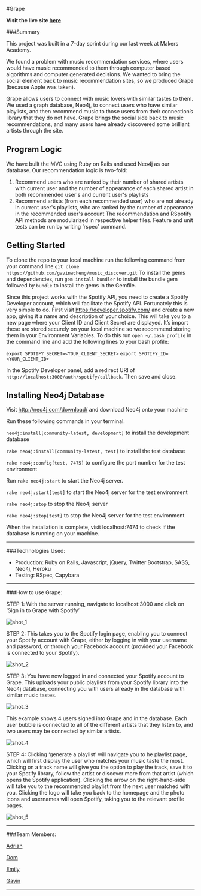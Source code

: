 #Grape

**Visit the live site [here](https://grape-music.herokuapp.com/)**

###Summary

This project was built in a 7-day sprint during our last week at Makers Academy.

We found a problem with music recommendation services, where users would have music recommended to them through
computer based algorithms and computer generated decisions. We wanted to bring the social element back to music recommendation sites,
so we produced Grape (because Apple was taken).

Grape allows users to connect with music lovers with similar tastes to them. We used a graph database, Neo4j, to connect users who
have similar playlists, and then recommend music to those users from their connection’s library that they do not have. Grape brings
the social side back to music recommendations, and many users have already discovered some brilliant artists through the site.

## Program Logic

We have built the MVC using Ruby on Rails and used Neo4j as our database. Our recommendation logic is two-fold:
1) Recommend users who are ranked by their number of shared artists with current user and the number of appearance
of each shared artist in both recommended user's and current user's playlists
2) Recommend artists (from each recommended user) who are not already in current user's playlists, who are ranked
by the number of appearance in the recommended user's account
The recommendation and RSpotify API methods are modularized in respective helper files. Feature and unit tests can
be run by writing ‘rspec’ command.

## Getting Started

To clone the repo to your local machine run the following command from your command line
`git clone https://github.com/gavinwcheng/music_discover.git`
To install the gems and dependencies, run `gem install bundler` to install the bundle gem followed by `bundle` to install
the gems in the Gemfile.

Since this project works with the Spotify API, you need to create a Spotify Developer account, which will facilitate the Spotify API.
Fortunately this is very simple to do. First visit https://developer.spotify.com/ and create a new app, giving it a name and description of your choice.
This will take you to a new page where your Client ID and Client Secret are displayed. It’s import these are stored securely on your local machine so we
recommend storing them in your Environment Variables. 
To do this run `open ~/.bash_profile` in the command line and add the following lines to your bash profile:

 `export SPOTIFY_SECRET=<YOUR_CLIENT_SECRET>`
 `export SPOTIFY_ID=<YOUR_CLIENT_ID>`
 
 In the Spotify Developer panel, add a redirect URI of `http://localhost:3000/auth/spotify/callback`. Then save and close.

## Installing Neo4j Database

Visit http://neo4j.com/download/ and download Neo4j onto your machine

Run these following commands in your terminal.

`neo4j:install[community-latest, development]` to install the development database

`rake neo4j:install[community-latest, test]` to install the test database

`rake neo4j:config[test, 7475]` to configure the port number for the test environment

Run `rake neo4j:start` to start the Neo4j server. 

`rake neo4j:start[test]` to start the Neo4j server for the test environment

`rake neo4j:stop` to stop the Neo4j server

`rake neo4j:stop[test]` to stop the Neo4j server for the test environment

When the installation is complete, visit localhost:7474 to check if the database is running on your machine.

---
###Technologies Used:
- Production: Ruby on Rails, Javascript, jQuery, Twitter Bootstrap, SASS, Neo4j, Heroku
- Testing: RSpec, Capybara

---

###How to use Grape:

STEP 1: With the server running, navigate to localhost:3000 and click on ‘Sign in to Grape with Spotify’

![shot_1](public/grape_1.png)

STEP 2: This takes you to the Spotify login page, enabling you to connect your Spotify account with 
Grape, either by logging in with your username and password, or through your Facebook account 
(provided your Facebook is connected to your Spotify).

![shot_2](public/grape_2.png)

STEP 3: You have now logged in and connected your Spotify account to Grape. This uploads your public 
playlists from your Spotify library into the Neo4j database, connecting you with users already in the 
database with similar music tastes.

![shot_3](public/grape_4.png)

 This example shows 4 users signed into Grape and in the database. Each user bubble is connected 
to all of the different artists that they listen to, and two users may be connected by similar artists.

![shot_4](public/neo4j_1.png)

STEP 4: Clicking ‘generate a playlist’ will navigate you to he playlist page, which will first display 
the user who matches your music taste the most. Clicking on a track name will give you the option to play the 
track, save it to your Spotify library, follow the artist or discover more from that artist (which opens the Spotify application). 
Clicking the arrow on the right-hand-side will take you to the recommended playlist from the next user matched with you. 
Clicking the logo will take you back to the homepage and the photo icons and usernames will open Spotify, taking you to the relevant profile pages.

![shot_5](public/grape_5.png)

---

###Team Members:

[Adrian](https://github.com/Adrian1707)

[Dom](https://github.com/dbatten4)

[Emily](https://github.com/emilyworrall)

[Gavin](https://github.com/gavinwcheng)

---
